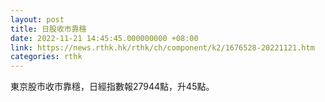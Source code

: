 ```yaml
---
layout: post
title: 日股收市靠穩
date: 2022-11-21 14:45:45.000000000 +08:00
link: https://news.rthk.hk/rthk/ch/component/k2/1676528-20221121.htm
categories: rthk
---
```


東京股市收市靠穩，日經指數報27944點，升45點。

